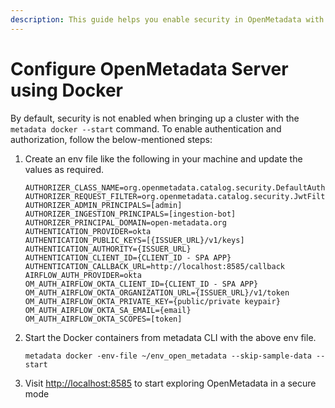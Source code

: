 ```yaml
---
description: This guide helps you enable security in OpenMetadata with Docker
---
```


# Configure OpenMetadata Server using Docker

By default, security is not enabled when bringing up a cluster with the `metadata docker --start` command. To enable authentication and authorization, follow the below-mentioned steps:

1.  Create an env file like the following in your machine and update the values as required.&#x20;

    ```
    AUTHORIZER_CLASS_NAME=org.openmetadata.catalog.security.DefaultAuthorizer
    AUTHORIZER_REQUEST_FILTER=org.openmetadata.catalog.security.JwtFilter
    AUTHORIZER_ADMIN_PRINCIPALS=[admin]
    AUTHORIZER_INGESTION_PRINCIPALS=[ingestion-bot]
    AUTHORIZER_PRINCIPAL_DOMAIN=open-metadata.org
    AUTHENTICATION_PROVIDER=okta
    AUTHENTICATION_PUBLIC_KEYS=[{ISSUER_URL}/v1/keys]
    AUTHENTICATION_AUTHORITY={ISSUER_URL}
    AUTHENTICATION_CLIENT_ID={CLIENT_ID - SPA APP}
    AUTHENTICATION_CALLBACK_URL=http://localhost:8585/callback
    AIRFLOW_AUTH_PROVIDER=okta
    OM_AUTH_AIRFLOW_OKTA_CLIENT_ID={CLIENT_ID - SPA APP}
    OM_AUTH_AIRFLOW_OKTA_ORGANIZATION_URL={ISSUER_URL}/v1/token
    OM_AUTH_AIRFLOW_OKTA_PRIVATE_KEY={public/private keypair}
    OM_AUTH_AIRFLOW_OKTA_SA_EMAIL={email}
    OM_AUTH_AIRFLOW_OKTA_SCOPES=[token]
    ```
2.  Start the Docker containers from metadata CLI with the above env file.

    ```
    metadata docker -env-file ~/env_open_metadata --skip-sample-data --start
    ```
3. Visit [http://localhost:8585](http://localhost:8585) to start exploring OpenMetadata in a secure mode
